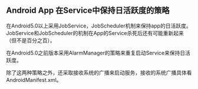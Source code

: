 ## Android App 在Service中保持日活跃度的策略

在Android5.0以上采用JobService，JobScheduler机制来保持app的日活跃度。
JobService和JobScheduler的机制在App的Service杀死后还有可能重新起来（但不是百分之百）。

在Android5.0之前版本采用AlarmManager的策略来重复启动Service来保持日活跃度。

除了这两种策略之外，还采取接收系统的广播来启动服务，接收的系统广播具体看AndroidManifest.xml。

